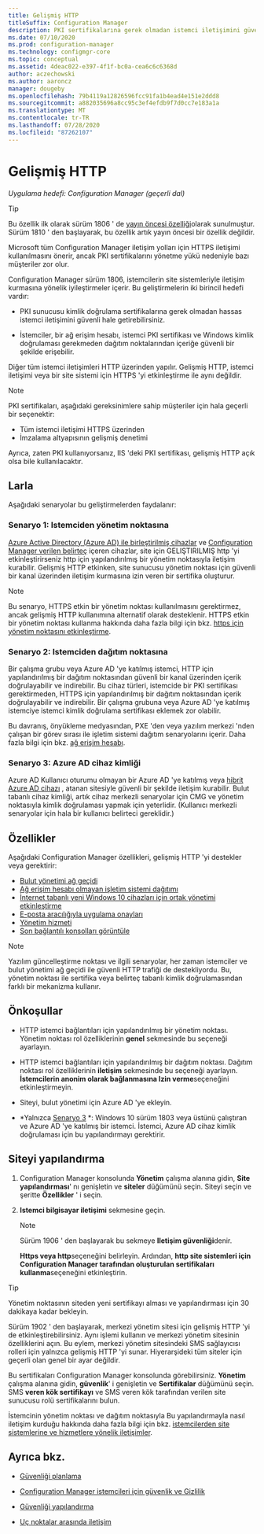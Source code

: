 ```yaml
---
title: Gelişmiş HTTP
titleSuffix: Configuration Manager
description: PKI sertifikalarına gerek olmadan istemci iletişimini güvenli hale getirmek için modern kimlik doğrulaması kullanın.
ms.date: 07/10/2020
ms.prod: configuration-manager
ms.technology: configmgr-core
ms.topic: conceptual
ms.assetid: 4deac022-e397-4f1f-bc0a-cea6c6c6368d
author: aczechowski
ms.author: aaroncz
manager: dougeby
ms.openlocfilehash: 79b4119a12826596fcc91fa1b4ead4e151e2ddd8
ms.sourcegitcommit: a882035696a8cc95c3ef4efdb9f7d0cc7e183a1a
ms.translationtype: MT
ms.contentlocale: tr-TR
ms.lasthandoff: 07/28/2020
ms.locfileid: "87262107"
---
```

# <a name="enhanced-http"></a>Gelişmiş HTTP

*Uygulama hedefi: Configuration Manager (geçerli dal)*

<!--1356889,1358460-->

> [!Tip]  
> Bu özellik ilk olarak sürüm 1806 ' de [yayın öncesi özelliği](../../servers/manage/pre-release-features.md)olarak sunulmuştur. Sürüm 1810 ' den başlayarak, bu özellik artık yayın öncesi bir özellik değildir.  

Microsoft tüm Configuration Manager iletişim yolları için HTTPS iletişimi kullanılmasını önerir, ancak PKI sertifikalarını yönetme yükü nedeniyle bazı müşteriler zor olur.

Configuration Manager sürüm 1806, istemcilerin site sistemleriyle iletişim kurmasına yönelik iyileştirmeler içerir. Bu geliştirmelerin iki birincil hedefi vardır:  

- PKI sunucusu kimlik doğrulama sertifikalarına gerek olmadan hassas istemci iletişimini güvenli hale getirebilirsiniz.  

- İstemciler, bir ağ erişim hesabı, istemci PKI sertifikası ve Windows kimlik doğrulaması gerekmeden dağıtım noktalarından içeriğe güvenli bir şekilde erişebilir.  

Diğer tüm istemci iletişimleri HTTP üzerinden yapılır. Gelişmiş HTTP, istemci iletişimi veya bir site sistemi için HTTPS 'yi etkinleştirme ile aynı değildir.<!-- SCCMDocs issue #1212 -->

> [!Note]  
> PKI sertifikaları, aşağıdaki gereksinimlere sahip müşteriler için hala geçerli bir seçenektir:  
>
> - Tüm istemci iletişimi HTTPS üzerinden  
> - İmzalama altyapısının gelişmiş denetimi
>
> Ayrıca, zaten PKI kullanıyorsanız, IIS 'deki PKI sertifikası, gelişmiş HTTP açık olsa bile kullanılacaktır.



## <a name="scenarios"></a><a name="bkmk_scenario"></a>Larla

Aşağıdaki senaryolar bu geliştirmelerden faydalanır:  

### <a name="scenario-1-client-to-management-point"></a><a name="bkmk_scenario1"></a>Senaryo 1: Istemciden yönetim noktasına

<!--1356889-->
[Azure Active Directory (Azure AD) ile birleştirilmiş cihazlar](/azure/active-directory/devices/concept-azure-ad-join) ve [Configuration Manager verilen belirteç](../../clients/deploy/deploy-clients-cmg-token.md) içeren cihazlar, site için GELIŞTIRILMIŞ http 'yi etkinleştirirseniz http için yapılandırılmış bir yönetim noktasıyla iletişim kurabilir. Gelişmiş HTTP etkinken, site sunucusu yönetim noktası için güvenli bir kanal üzerinden iletişim kurmasına izin veren bir sertifika oluşturur.

> [!Note]  
> Bu senaryo, HTTPS etkin bir yönetim noktası kullanılmasını gerektirmez, ancak gelişmiş HTTP kullanımına alternatif olarak desteklenir. HTTPS etkin bir yönetim noktası kullanma hakkında daha fazla bilgi için bkz. [https için yönetim noktasını etkinleştirme](../../clients/manage/cmg/certificates-for-cloud-management-gateway.md#bkmk_mphttps).  

### <a name="scenario-2-client-to-distribution-point"></a><a name="bkmk_scenario2"></a>Senaryo 2: Istemciden dağıtım noktasına

<!--1358228-->
Bir çalışma grubu veya Azure AD 'ye katılmış istemci, HTTP için yapılandırılmış bir dağıtım noktasından güvenli bir kanal üzerinden içerik doğrulayabilir ve indirebilir. Bu cihaz türleri, istemcide bir PKI sertifikası gerektirmeden, HTTPS için yapılandırılmış bir dağıtım noktasından içerik doğrulayabilir ve indirebilir. Bir çalışma grubuna veya Azure AD 'ye katılmış istemciye istemci kimlik doğrulama sertifikası eklemek zor olabilir.

Bu davranış, önyükleme medyasından, PXE 'den veya yazılım merkezi 'nden çalışan bir görev sırası ile işletim sistemi dağıtım senaryolarını içerir. Daha fazla bilgi için bkz. [ağ erişim hesabı](accounts.md#network-access-account).<!--1358278-->

### <a name="scenario-3-azure-ad-device-identity"></a><a name="bkmk_scenario3"></a>Senaryo 3: Azure AD cihaz kimliği

<!--1358460-->
Azure AD Kullanıcı oturumu olmayan bir Azure AD 'ye katılmış veya [hibrit Azure AD cihazı](/azure/active-directory/devices/concept-azure-ad-join-hybrid) , atanan sitesiyle güvenli bir şekilde iletişim kurabilir. Bulut tabanlı cihaz kimliği, artık cihaz merkezli senaryolar için CMG ve yönetim noktasıyla kimlik doğrulaması yapmak için yeterlidir. (Kullanıcı merkezli senaryolar için hala bir kullanıcı belirteci gereklidir.)  


## <a name="features"></a>Özellikler

Aşağıdaki Configuration Manager özellikleri, gelişmiş HTTP 'yi destekler veya gerektirir:

- [Bulut yönetimi ağ geçidi](../../clients/manage/cmg/plan-cloud-management-gateway.md)
- [Ağ erişim hesabı olmayan işletim sistemi dağıtımı](../../../osd/plan-design/planning-considerations-for-automating-tasks.md#enhanced-http)
- [İnternet tabanlı yeni Windows 10 cihazları için ortak yönetimi etkinleştirme](../../../comanage/tutorial-co-manage-new-devices.md)
- [E-posta aracılığıyla uygulama onayları](../../../apps/deploy-use/app-approval.md#bkmk_email-approve)
- [Yönetim hizmeti](../../../develop/adminservice/overview.md)
- [Son bağlantılı konsolları görüntüle](../../servers/manage/admin-console.md#bkmk_viewconnected)

> [!Note]  
> Yazılım güncelleştirme noktası ve ilgili senaryolar, her zaman istemciler ve bulut yönetimi ağ geçidi ile güvenli HTTP trafiği de destekliyordu. Bu, yönetim noktası ile sertifika veya belirteç tabanlı kimlik doğrulamasından farklı bir mekanizma kullanır.<!-- SCCMDocs issue #1148 -->


## <a name="prerequisites"></a>Önkoşullar  

- HTTP istemci bağlantıları için yapılandırılmış bir yönetim noktası. Yönetim noktası rol özelliklerinin **genel** sekmesinde bu seçeneği ayarlayın.  

- HTTP istemci bağlantıları için yapılandırılmış bir dağıtım noktası. Dağıtım noktası rol özelliklerinin **iletişim** sekmesinde bu seçeneği ayarlayın. **İstemcilerin anonim olarak bağlanmasına Izin verme**seçeneğini etkinleştirmeyin.  

- Siteyi, bulut yönetimi için Azure AD 'ye ekleyin.  

- *Yalnızca [Senaryo 3](#bkmk_scenario3) *: Windows 10 sürüm 1803 veya üstünü çalıştıran ve Azure AD 'ye katılmış bir istemci. İstemci, Azure AD cihaz kimlik doğrulaması için bu yapılandırmayı gerektirir.<!-- SCCMDocs issue 1126 -->


## <a name="configure-the-site"></a>Siteyi yapılandırma

1. Configuration Manager konsolunda **Yönetim** çalışma alanına gidin, **Site yapılandırması**' nı genişletin ve **siteler** düğümünü seçin. Siteyi seçin ve şeritte **Özellikler** ' i seçin.  

2. **Istemci bilgisayar iletişimi** sekmesine geçin.

    > [!Note]
    > Sürüm 1906 ' den başlayarak bu sekmeye **Iletişim güvenliği**denir.<!-- SCCMDocs#1645 -->  

    **Https veya http**seçeneğini belirleyin. Ardından, **http site sistemleri için Configuration Manager tarafından oluşturulan sertifikaları kullanma**seçeneğini etkinleştirin.

> [!Tip]
> Yönetim noktasının siteden yeni sertifikayı alması ve yapılandırması için 30 dakikaya kadar bekleyin.

<!--3798957-->
Sürüm 1902 ' den başlayarak, merkezi yönetim sitesi için gelişmiş HTTP 'yi de etkinleştirebilirsiniz. Aynı işlemi kullanın ve merkezi yönetim sitesinin özelliklerini açın. Bu eylem, merkezi yönetim sitesindeki SMS sağlayıcısı rolleri için yalnızca gelişmiş HTTP 'yi sunar. Hiyerarşideki tüm siteler için geçerli olan genel bir ayar değildir.

Bu sertifikaları Configuration Manager konsolunda görebilirsiniz. **Yönetim** çalışma alanına gidin, **güvenlik**' i genişletin ve **Sertifikalar** düğümünü seçin. SMS **veren kök sertifikayı** ve SMS veren kök tarafından verilen site sunucusu rolü sertifikalarını bulun.

İstemcinin yönetim noktası ve dağıtım noktasıyla Bu yapılandırmayla nasıl iletişim kurduğu hakkında daha fazla bilgi için bkz. [istemcilerden site sistemlerine ve hizmetlere yönelik iletişimler](communications-between-endpoints.md#Planning_Client_to_Site_System).


## <a name="see-also"></a>Ayrıca bkz.

- [Güvenliği planlama](../security/plan-for-security.md)  

- [Configuration Manager istemcileri için güvenlik ve Gizlilik](../../clients/deploy/plan/security-and-privacy-for-clients.md)  

- [Güvenliği yapılandırma](../security/configure-security.md)  

- [Uç noktalar arasında iletişim](communications-between-endpoints.md)  
